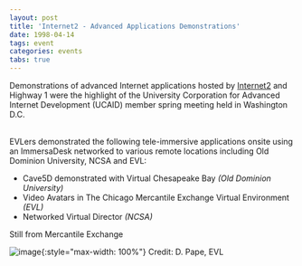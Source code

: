 ```yaml
---
layout: post
title: 'Internet2 - Advanced Applications Demonstrations'
date: 1998-04-14
tags: event
categories: events
tabs: true
---
```


Demonstrations of advanced Internet applications hosted by <a href="http://www.internet2.edu/">Internet2</a> and Highway 1 were the highlight of the University Corporation for Advanced Internet Development (UCAID) member spring meeting held in Washington D.C.<br><br>
 
EVLers demonstrated the following tele-immersive applications onsite using an ImmersaDesk networked to various remote locations including Old Dominion University, NCSA and EVL:
<ul>
<li>Cave5D demonstrated with Virtual Chesapeake Bay <em>(Old Dominion University)</em></li>
<li>Video Avatars in The Chicago Mercantile Exchange Virtual Environment <em>(EVL)</em></li>
<li>Networked Virtual Director <em>(NCSA)</em></li>
</ul>
Still from Mercantile Exchange

![image](https://www.evl.uic.edu/output/originals/merc.jpg-srcw.jpg){:style="max-width: 100%"}
Credit: D. Pape, EVL

